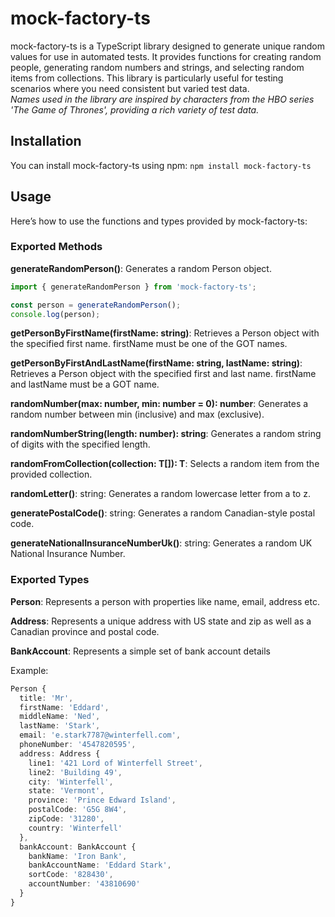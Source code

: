# mock-factory-ts
mock-factory-ts is a TypeScript library designed to generate unique random values for use in automated tests. It provides functions for creating random people, generating random numbers and strings, and selecting random items from collections. This library is particularly useful for testing scenarios where you need consistent but varied test data.  
*Names used in the library are inspired by characters from the HBO series 'The Game of Thrones', providing a rich variety of test data.*

## Installation
You can install mock-factory-ts using npm:
`npm install mock-factory-ts`

## Usage
Here’s how to use the functions and types provided by mock-factory-ts:

### Exported Methods
**generateRandomPerson()**: Generates a random Person object.

```typescript
import { generateRandomPerson } from 'mock-factory-ts';

const person = generateRandomPerson();
console.log(person);
```

**getPersonByFirstName(firstName: string)**: Retrieves a Person object with the specified first name. firstName must be one of the GOT names.

**getPersonByFirstAndLastName(firstName: string, lastName: string)**: Retrieves a Person object with the specified first and last name. firstName and lastName must be a GOT name.

**randomNumber(max: number, min: number = 0): number**: Generates a random number between min (inclusive) and max (exclusive).

**randomNumberString(length: number): string**: Generates a random string of digits with the specified length.

**randomFromCollection<T>(collection: T[]): T**: Selects a random item from the provided collection.

**randomLetter()**: string: Generates a random lowercase letter from a to z.

**generatePostalCode()**: string: Generates a random Canadian-style postal code.

**generateNationalInsuranceNumberUk()**: string: Generates a random UK National Insurance Number.

### Exported Types
**Person**: Represents a person with properties like name, email, address etc.  

**Address**: Represents a unique address with US state and zip as well as a Canadian province and postal code.  

**BankAccount**: Represents a simple set of bank account details  

Example:
```typescript
Person {
  title: 'Mr',
  firstName: 'Eddard',
  middleName: 'Ned',
  lastName: 'Stark',
  email: 'e.stark7787@winterfell.com',
  phoneNumber: '4547820595',
  address: Address {
    line1: '421 Lord of Winterfell Street',
    line2: 'Building 49',
    city: 'Winterfell',
    state: 'Vermont',
    province: 'Prince Edward Island',
    postalCode: 'G5G 8W4',
    zipCode: '31280',
    country: 'Winterfell'
  },
  bankAccount: BankAccount {
    bankName: 'Iron Bank',
    bankAccountName: 'Eddard Stark',
    sortCode: '828430',
    accountNumber: '43810690'
  }
}
```
